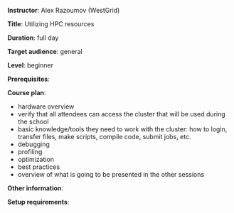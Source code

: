 **Instructor**: Alex Razoumov (WestGrid)

**Title**: Utilizing HPC resources

**Duration**: full day

**Target audience**: general

**Level**: beginner

**Prerequisites**:

**Course plan**:
- hardware overview
- verify that all attendees can access the cluster that will be used during the school
- basic knowledge/tools they need to work with the cluster: how to login, transfer files, make scripts,
  compile code, submit jobs, etc.
- debugging
- profiling
- optimization
- best practices
- overview of what is going to be presented in the other sessions

**Other information**:

**Setup requirements**:
